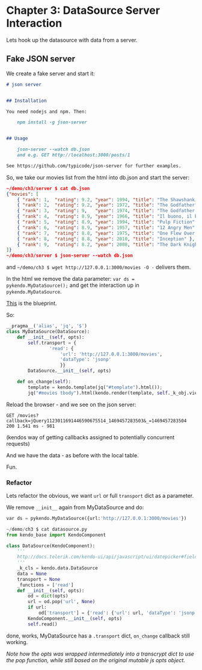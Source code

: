 # Chapter 3: DataSource Server Interaction

Lets hook up the datasource with data from a server.

## Fake JSON server

We create a fake server and start it:

```markdown
# json server


## Installation

You need nodejs and npm. Then:

    npm install -g json-server


## Usage

    json-server --watch db.json
    and e.g. GET http://localhost:3000/posts/1

See https://github.com/typicode/json-server for further examples.
```

So, we take our movies list from the html into db.json and start the server:

```json
~/demo/ch3/server $ cat db.json
{"movies": [
    { "rank": 1,  "rating": 9.2, "year": 1994, "title": "The Shawshank Redemption" },
    { "rank": 2,  "rating": 9.2, "year": 1972, "title": "The Godfather" },
    { "rank": 3,  "rating": 9,   "year": 1974, "title": "The Godfather: Part II" },
    { "rank": 4,  "rating": 8.9, "year": 1966, "title": "Il buono, il brutto, il cattivo." },
    { "rank": 5,  "rating": 8.9, "year": 1994, "title": "Pulp Fiction" },
    { "rank": 6,  "rating": 8.9, "year": 1957, "title": "12 Angry Men" },
    { "rank": 7,  "rating": 8.8, "year": 1975, "title": "One Flew Over the Cuckoo's Nest" },
    { "rank": 8,  "rating": 8.8, "year": 2010, "title": "Inception" },
    { "rank": 9,  "rating": 8.2, "year": 2008, "title": "The Dark Knight" }
]}
~/demo/ch3/server $ json-server --watch db.json
```
and `~/demo/ch3 $ wget http://127.0.0.1:3000/movies -O -` delivers them.

In the html we remove the data parameter: `var ds = pykendo.MyDataSource();` and get the interaction up in `pykendo.MyDataSource`.

[This](http://demos.telerik.com/kendo-ui/datasource/remote-data-binding) is the blueprint.

So:

```python
__pragma__('alias', 'jq', '$')
class MyDataSource(DataSource):
    def __init__(self, opts):
        self.transport = {
                'read': {
                    'url': 'http://127.0.0.1:3000/movies',
                    'dataType': 'jsonp'
                    }}
        DataSource.__init__(self, opts)

    def on_change(self):
        template = kendo.template(jq("#template").html());
        jq("#movies tbody").html(kendo.render(template, self._k_obj.view()));
```

Reload the browser - and we see on the json server:

```
GET /movies?callback=jQuery1123011691446590675514_1469457283503&_=1469457283504 200 1.541 ms - 981
```
(kendos way of getting callbacks assigned to potentially concurrent requests)

And we have the data - as before with the local table.

Fun.

### Refactor

Lets refactor the obvious, we want `url` or full `transport` dict as a parameter.

We remove `__init__` again from MyDataSource and do:

```python
var ds = pykendo.MyDataSource({url:'http://127.0.0.1:3000/movies'})

~/demo/ch3 $ cat datasource.py
from kendo_base import KendoComponent

class DataSource(KendoComponent):
    '''
    http://docs.telerik.com/kendo-ui/api/javascript/ui/datepicker#fields-options
    '''
    _k_cls = kendo.data.DataSource
    data = None
    transport = None
    _functions = ['read']
    def __init__(self, opts):
        od = dict(opts)
        url = od.pop('url', None)
        if url:
            od['transport'] = {'read': {'url': url, 'dataType': 'jsonp'}}
        KendoComponent.__init__(self, opts)
        self.read()
```

done, works, MyDataSource has a `.transport` dict, `on_change` callback still working.

*Note how the opts was wrapped intermediately into a transcrypt dict to use the pop function, while still based on the original mutable js opts object.*
